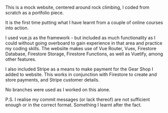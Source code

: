This is a mock website, centered around rock climbing, I coded from scratch as a portfolio piece. 

It is the first time putting what I have learnt from a couple of online courses into action.

I used vue.js as the framework - but included as much functionality as I could without going overboard to gain experience in that area and practice my coding skills. The websiite makes use of Vue Router, Vuex, Firestore Database, Firestore Storage, Firestore Functions, as well as Vuetify, among other features.

I also included Stripe as a means to make payment for the Gear Shop I added to website. This works in conjunction with Firestore to create and store payments, and Stripe customer details.

No branches were used as I worked on this alone.

P.S. I realise my commit messages (or lack thereof) are not sufficient enough or in the correct format. Something I learnt after the fact.
